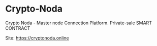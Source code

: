 # Crypto-Noda
Crypto Noda - Master node Connection Platform. Private-sale SMART CONTRACT

Site:
https://cryptonoda.online
